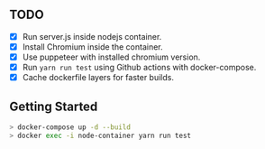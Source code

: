 ## TODO

- [x] Run server.js inside nodejs container.
- [x] Install Chromium inside the container.
- [x] Use puppeteer with installed chromium version.
- [x] Run `yarn run test` using Github actions with docker-compose.
- [x] Cache dockerfile layers for faster builds.

## Getting Started

```bash
> docker-compose up -d --build
> docker exec -i node-container yarn run test
```
